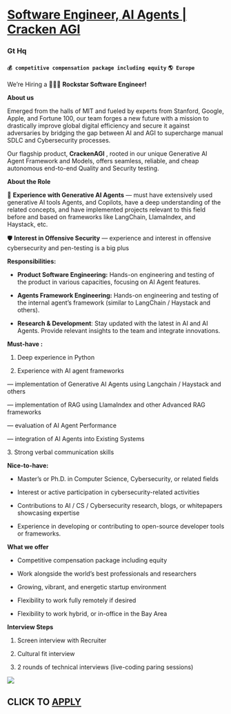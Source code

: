 # [Software Engineer, AI Agents | Cracken AGI](https://www.remotewlb.com/apply/software-engineer-ai-agents-cracken-agi-64116)  
### Gt Hq  
#### `💰 competitive compensation package including equity` `🌎 Europe`  

We’re Hiring a 🌟👩‍💻 **Rockstar Software Engineer!**

**About us**

  
Emerged from the halls of MIT and fueled by experts from Stanford, Google, Apple, and Fortune 100, our team forges a new future with a mission to drastically improve global digital efficiency and secure it against adversaries by bridging the gap between AI and AGI to supercharge manual SDLC and Cybersecurity processes.

Our flagship product, **CrackenAGI** , rooted in our unique Generative AI Agent Framework and Models, offers seamless, reliable, and cheap autonomous end-to-end Quality and Security testing.

**About the Role**

🤖 **Experience with Generative AI Agents** — must have extensively used generative AI tools Agents, and Copilots, have a deep understanding of the related concepts, and have implemented projects relevant to this field before and based on frameworks like LangChain, LlamaIndex, and Haystack, etc.

🛡️ **Interest in Offensive Security** — experience and interest in offensive cybersecurity and pen-testing is a big plus

**Responsibilities:**

  * **Product Software Engineering:** Hands-on engineering and testing of the product in various capacities, focusing on AI Agent features.

  * **Agents Framework Engineering:** Hands-on engineering and testing of the internal agent’s framework (similar to LangChain / Haystack and others).

  * **Research & Development**: Stay updated with the latest in AI and AI Agents. Provide relevant insights to the team and integrate innovations.

**Must-have :**

  1. Deep experience in Python

  2. Experience with AI agent frameworks

— implementation of Generative AI Agents using Langchain / Haystack and others

— implementation of RAG using LlamaIndex and other Advanced RAG frameworks

— evaluation of AI Agent Performance

— integration of AI Agents into Existing Systems

3\. Strong verbal communication skills

**Nice-to-have:**

  * Master’s or Ph.D. in Computer Science, Cybersecurity, or related fields

  * Interest or active participation in cybersecurity-related activities

  * Contributions to AI / CS / Cybersecurity research, blogs, or whitepapers showcasing expertise

  * Experience in developing or contributing to open-source developer tools or frameworks.

**What we offer**

  * Competitive compensation package including equity

  * Work alongside the world’s best professionals and researchers

  * Growing, vibrant, and energetic startup environment

  * Flexibility to work fully remotely if desired

  * Flexibility to work hybrid, or in-office in the Bay Area

**Interview Steps**

  1. Screen interview with Recruiter

  2. Cultural fit interview

  3. 2 rounds of technical interviews (live-coding paring sessions)

![](https://remotive.com/job/track/1899628/blank.gif?source=public_api)  
## CLICK TO [APPLY](https://www.remotewlb.com/apply/software-engineer-ai-agents-cracken-agi-64116)

